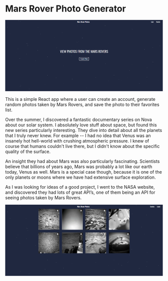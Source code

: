 # Mars Rover Photo Generator

![MarsRover](./src/mars-home.png)

This is a simple React app where a user can create an account, generate random photos taken by  Mars Rovers, and save the photo to their favorites list. 

Over the summer, I discovered a fantastic documentary series on Nova about our solar system. I absolutely love stuff about space, but found this new series particularly interesting. They dive into detail about all the planets that I truly never knew. For example -- I had no idea that Venus was an insanely hot hell-world with crushing atmospheric pressure. I knew of course that humans couldn't live there, but I didn't know about the specific quality of the surface. 

An insight they had about Mars was also particularly fascinating. Scientists believe that billions of years ago, Mars was probably a lot like our earth today, Venus as well. Mars is a special case though, because it is one of the only planets or moons where we have had extensive surface exploration. 

As I was looking for ideas of a good project, I went to the NASA website, and discovered they had lots of great API’s, one of them being an API for seeing photos taken by Mars Rovers. 

![MarsRover](./src/mars-faves.png)

